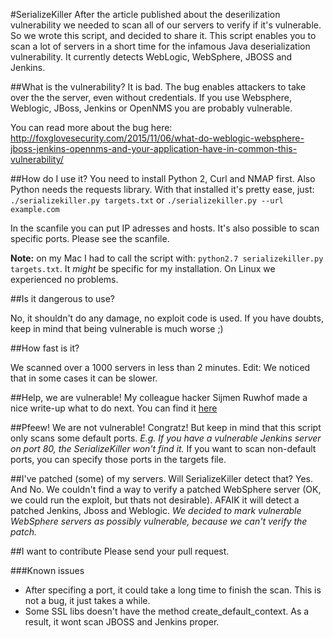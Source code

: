 #SerializeKiller
After the article published about the deserilization vulnerability we needed to scan all of our servers to verify if it's vulnerable. So we wrote this script, and decided to share it. This script enables you to scan a lot of servers in a short time for the infamous Java deserialization vulnerability. It currently detects WebLogic, WebSphere, JBOSS and Jenkins.

##What is the vulnerability?
It is bad. The bug enables attackers to take over the the server, even without credentials. If you use Websphere, Weblogic, JBoss, Jenkins or OpenNMS you are probably vulnerable.

You can read more about the bug here: http://foxglovesecurity.com/2015/11/06/what-do-weblogic-websphere-jboss-jenkins-opennms-and-your-application-have-in-common-this-vulnerability/

##How do I use it?
You need to install Python 2, Curl and NMAP first. Also Python needs the requests library. With that installed it's pretty ease, just:
`./serializekiller.py targets.txt`
or
`./serializekiller.py --url example.com`

In the scanfile you can put IP adresses and hosts. It's also possible to scan specific ports. Please see the scanfile. 

**Note:** on my Mac I had to call the script with: `python2.7 serializekiller.py targets.txt`. It *might* be specific for my installation. On Linux we experienced no problems.

##Is it dangerous to use?

No, it shouldn't do any damage, no exploit code is used. If you have doubts, keep in mind that being vulnerable is much worse ;)

##How fast is it?

We scanned over a 1000 servers in less than 2 minutes.
Edit: We noticed that in some cases it can be slower. 

##Help, we are vulnerable!
My colleague hacker Sijmen Ruwhof made a nice write-up what to do next. You can find it [here](http://sijmen.ruwhof.net/weblog/683-scanning-an-enterprise-organisation-for-the-critical-java-deserialization-vulnerability)

##Pfeew! We are not vulnerable!
Congratz! But keep in mind that this script only scans some default ports. 
*E.g. If you have a vulnerable Jenkins server on port 80, the SerializeKiller won't find it.*
If you want to scan non-default ports, you can specify those ports in the targets file.

##I've patched (some) of my servers. Will SerializeKiller detect that?
Yes. And No. We couldn't find a way to verify a patched WebSphere server (OK, we could run the exploit, but thats not desirable).
AFAIK it will detect a patched Jenkins, Jboss and Weblogic.
*We decided to mark vulnerable WebSphere servers as possibly vulnerable, because we can't verify the patch.*

##I want to contribute
Please send your pull request.

###Known issues
- After specifing a port, it could take a long time to finish the scan. This is not a bug, it just takes a while.
- Some SSL libs doesn't have the method create_default_context. As a result, it wont scan JBOSS and Jenkins proper.